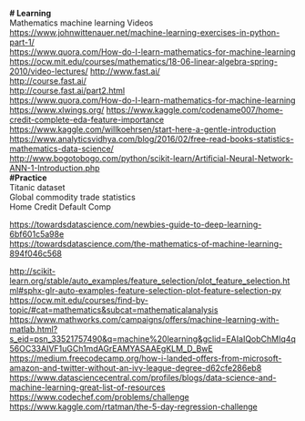 <b># Learning</b>
<br>
Mathematics machine learning Videos <br>
https://www.johnwittenauer.net/machine-learning-exercises-in-python-part-1/<br>
https://www.quora.com/How-do-I-learn-mathematics-for-machine-learning<br>
https://ocw.mit.edu/courses/mathematics/18-06-linear-algebra-spring-2010/video-lectures/
http://www.fast.ai/<br>
http://course.fast.ai/<br>
http://course.fast.ai/part2.html<br>
https://www.quora.com/How-do-I-learn-mathematics-for-machine-learning<br>
https://www.xlwings.org/
https://www.kaggle.com/codename007/home-credit-complete-eda-feature-importance<br>
https://www.kaggle.com/willkoehrsen/start-here-a-gentle-introduction<br>
https://www.analyticsvidhya.com/blog/2016/02/free-read-books-statistics-mathematics-data-science/<br>
http://www.bogotobogo.com/python/scikit-learn/Artificial-Neural-Network-ANN-1-Introduction.php<br>
<b>#Practice</b> <br>
Titanic dataset <br>
Global commodity  trade statistics<br>
Home Credit Default Comp <br>

https://towardsdatascience.com/newbies-guide-to-deep-learning-6bf601c5a98e<br>
https://towardsdatascience.com/the-mathematics-of-machine-learning-894f046c568<br>

http://scikit-learn.org/stable/auto_examples/feature_selection/plot_feature_selection.html#sphx-glr-auto-examples-feature-selection-plot-feature-selection-py<br>
https://ocw.mit.edu/courses/find-by-topic/#cat=mathematics&subcat=mathematicalanalysis<br>
https://www.mathworks.com/campaigns/offers/machine-learning-with-matlab.html?s_eid=psn_33521757490&q=machine%20learning&gclid=EAIaIQobChMIq4q56OC33AIVF1uGCh1mdAGrEAMYASAAEgKLM_D_BwE<br>
https://medium.freecodecamp.org/how-i-landed-offers-from-microsoft-amazon-and-twitter-without-an-ivy-league-degree-d62cfe286eb8<br>
https://www.datasciencecentral.com/profiles/blogs/data-science-and-machine-learning-great-list-of-resources<br>
https://www.codechef.com/problems/challenge<br>
https://www.kaggle.com/rtatman/the-5-day-regression-challenge<br>
